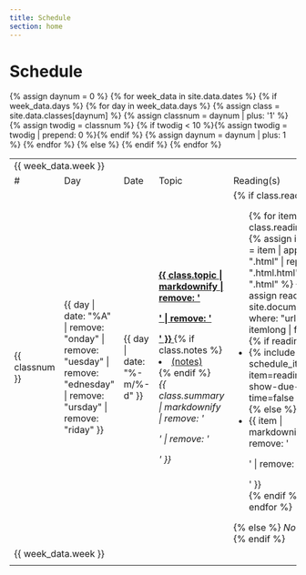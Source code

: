 ```yaml
---
title: Schedule
section: home
---
```

<h1>Schedule</h1>
<table class="table table-condensed table-responsive text-center">
  <tbody style="vertical-align: middle">
    {% assign daynum = 0 %}
    {% for week_data in site.data.dates %}
      {% if week_data.days %}
        <tr class="week-header">
          <td colspan="8">{{ week_data.week }}</td>
        </tr>
        <tr class="column-header">
          <td class="hidden-xs">#</td>
          <td class="hidden-xs">Day</td>
          <td>Date</td>
          <td colspan="2">Topic</td>
          <td>Reading(s)</td>
          <td>Lab</td>
          <td>Work Due</td>
        </tr>
        {% for day in week_data.days %}
          {% assign class = site.data.classes[daynum] %}
          {% assign classnum = daynum | plus: '1' %}
          {% assign twodig = classnum %}
          {% if twodig < 10 %}{% assign twodig = twodig | prepend: 0 %}{% endif %}
          <tr>
            <td class="hidden-xs">{{ classnum }}</td>
            <td class="hidden-xs">{{ day | date: "%A" | remove: "onday" | remove: "uesday" | remove: "ednesday" | remove: "ursday" | remove: "riday" }}</td>
            <td>{{ day | date: "%-m/%-d" }}</td>
            <td halign="left" colspan="2">
                    <a href="{{ site.baseurl }}/outlines/outline.{{ twodig }}.html">
                    <strong>{{ class.topic | markdownify | remove: '<p>' | remove: '</p>' }}</strong>
                    </a>
                {% if class.notes %}<li><a href="{{ class.notes }}">(notes)</a></li>{% endif %}
                <br>
                  <em>{{ class.summary | markdownify | remove: '<p>' | remove: '</p>' }}</em>
            </td>
            <td>
              {% if class.reading %}
                <ul>
                  {% for item in class.reading %}
                    {% assign itemlong = item | append: ".html" | replace: ".html.html", ".html" %}
                    {% assign reading = site.documents | where: "url", itemlong | first %}
                    {% if reading %}
                      <li>{% include schedule_item.html item=reading show-due-time=false %}</li>
                    {% else %}
                      <li>{{ item | markdownify | remove: '<p>' | remove: '</p>' }}</li>
                    {% endif %}
                  {% endfor %}
                </ul>
              {% else %}
                <i>No reading</i>
              {% endif %}
            </td>
            <td>
              {% if class.lab %}
                <ul>
                  {% for item in class.lab %}
                    {% assign itemlong = item | append: ".html" | replace: ".html.html", ".html" %}
                    {% assign lab = site.documents | where: "url", itemlong | first %}
                    {% if lab %}
                      <li>{% include schedule_item.html item=lab show-due-time=false %}</li>
                    {% else %}
                      <li>{{ item | markdownify | remove: '<p>' | remove: '</p>' }}</li>
                    {% endif %}
                  {% endfor %}
                </ul>
              {% else %}
               <i>No lab</i>
              {% endif %}
            </td>
            <td class="text-nowrap">
              {% assign work_due = site.documents | where: "due", day %}
              {% include schedule_items.html items=work_due show-due-time=true %}
            </td>
          </tr>
          {% assign daynum = daynum | plus: 1 %}
        {% endfor %}
      {% else %}
        <tr class="week-header">
          <td colspan="8">{{ week_data.week }}</td>
        </tr>
        <tr>
          <td colspan="8"></td>
        </tr>
      {% endif %}
    {% endfor %}
  </tbody>
</table>
